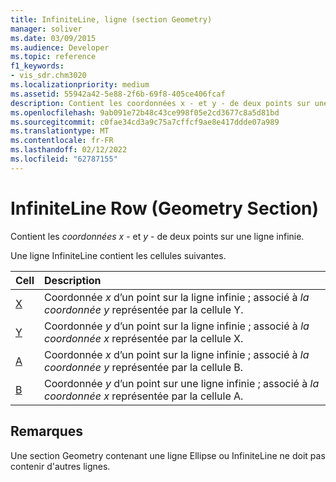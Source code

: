 ```yaml
---
title: InfiniteLine, ligne (section Geometry)
manager: soliver
ms.date: 03/09/2015
ms.audience: Developer
ms.topic: reference
f1_keywords:
- vis_sdr.chm3020
ms.localizationpriority: medium
ms.assetid: 55942a42-5e88-2f6b-69f8-405ce406fcaf
description: Contient les coordonnées x - et y - de deux points sur une ligne infinie.
ms.openlocfilehash: 9ab091e72b48c43ce998f05e2cd3677c8a5d81bd
ms.sourcegitcommit: c0fae34cd3a9c75a7cffcf9ae8e417ddde07a989
ms.translationtype: MT
ms.contentlocale: fr-FR
ms.lasthandoff: 02/12/2022
ms.locfileid: "62787155"
---
```

# <a name="infiniteline-row-geometry-section"></a>InfiniteLine Row (Geometry Section)

Contient les  *coordonnées x*  - et  *y*  - de deux points sur une ligne infinie. 
  
Une ligne InfiniteLine contient les cellules suivantes.
  
|**Cell**|**Description**|
|:-----|:-----|
|[X](x-cell-geometry-section.md) <br/> |Coordonnée  *x*  d’un point sur la ligne infinie ; associé à  *la coordonnée y*  représentée par la cellule Y. |
|[Y](y-cell-geometry-section.md) <br/> |Coordonnée  *y*  d’un point sur la ligne infinie ; associé à  *la coordonnée x*  représentée par la cellule X. |
|[A](a-cell-geometry-section.md) <br/> |Coordonnée  *x*  d’un point sur la ligne infinie ; associé à  *la coordonnée y*  représentée par la cellule B. |
|[B](b-cell-geometry-section.md) <br/> |Coordonnée  *y*  d’un point sur une ligne infinie ; associé à  *la coordonnée x*  représentée par la cellule A. |
   
## <a name="remarks"></a>Remarques

Une section Geometry contenant une ligne Ellipse ou InfiniteLine ne doit pas contenir d'autres lignes.
  


